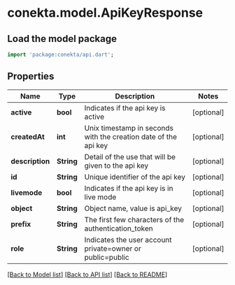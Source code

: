 # conekta.model.ApiKeyResponse

## Load the model package
```dart
import 'package:conekta/api.dart';
```

## Properties
Name | Type | Description | Notes
------------ | ------------- | ------------- | -------------
**active** | **bool** | Indicates if the api key is active | [optional] 
**createdAt** | **int** | Unix timestamp in seconds with the creation date of the api key | [optional] 
**description** | **String** | Detail of the use that will be given to the api key | [optional] 
**id** | **String** | Unique identifier of the api key | [optional] 
**livemode** | **bool** | Indicates if the api key is in live mode | [optional] 
**object** | **String** | Object name, value is api_key | [optional] 
**prefix** | **String** | The first few characters of the authentication_token | [optional] 
**role** | **String** | Indicates the user account private=owner or public=public | [optional] 

[[Back to Model list]](../README.md#documentation-for-models) [[Back to API list]](../README.md#documentation-for-api-endpoints) [[Back to README]](../README.md)


